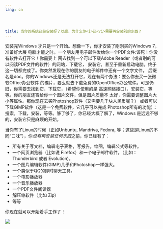 ```yaml
---
lang: cn




title: 当你的系统已经安装好了以后，为什么你<i>还</i>需要再安装别的东西？
---
```


安装完Windows 才只是一个开始。想像一下，你才安装了刚刚买的Windows 7，准备好大展
电脑才能之时。一个朋友用电子邮件发给你一个PDF文件:该死！你没有软件去打开它！你需要上
网去找到一个可以下载Adobe Reader（或者别的可以阅读PDF文件的软件）的网站，下载它，
安装它，甚至于重新启动电脑。终于这一切都完成了。你突然发现在你的朋友的电子邮件中还有一个文字文件，
后缀名是doc。你的Windows还是无法打开它，现在有两个办法：要么你去买一张微软Office办公软件
的碟片，要么就去下载免费的OpenOffice办公软件。可是仍旧，你需要去找到它，下载它，（希望你使用的是
高速网络接口），安装它，等等。你的朋友还寄给你一个图片文件，但是图片质量不
太好，你需要调整图片大小等属性。那你现在去买Photoshop软件（又需要几千块人民币呢？）
或者可以下载GIMP软件（这是一个免费软件，它几乎可以完成 Photoshop所有的功能）：
搜索，下载，安装，等等。够了够了，你已经大概了解了，Windows 是远远不够的，安装它只是麻烦的开始。

当你有了Linux的时候（正如Unbuntu, Mandriva, Fedora, 
等；这些是Linux的不同“口味”），你<i>没有再安装任何东西</i>之前，你已经有了：

<ul>

<li>所有关于写文档，编辑电子表格，写报告，绘图，编辑公式等软件。</li>

<li>一个网页浏览器（比如说 Firefox）和一个电子邮件软件，（比如：Thunderbird 或者 Evolution)。</li>
<li>一个图片编辑软件(GIMP)几乎和Photoshop一样强大。</li>
<li>一个类似于QQ的即时聊天工具。</li>
<li>一个电影播放器</li>
<li>一个音乐播放器</li>
<li>一个PDF文件阅读器</li>
<li>解压缩软件（比如 Zip）</li>
<li>等等</li>
</ul>

你现在就可以开始着手工作了！

<img src="Images/app_menu.png" />




